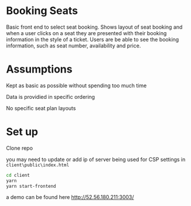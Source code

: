 # Booking Seats

Basic front end to select seat booking. Shows layout of seat booking and when a user clicks on a seat they are presented with their booking information in the style of a ticket.  Users are be able to see the booking information, such as seat number, availability and price.

# Assumptions

Kept as basic as possible without spending too much time

Data is providied in specific ordering

No specific seat plan layouts

# Set up

Clone repo

you may need to update or add ip of server being used for CSP settings in `client\public\index.html`

```bash
cd client
yarn
yarn start-frontend
```

a demo can be found here http://52.56.180.211:3003/

